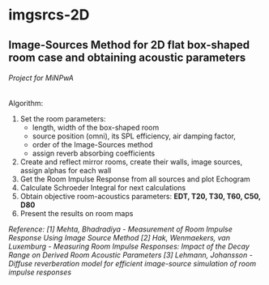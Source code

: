 # imgsrcs-2D
## Image-Sources Method for 2D flat box-shaped room case and obtaining acoustic parameters
###### Project for MiNPwA

Algorithm:
1. Set the room parameters:
   - length, width of the box-shaped room
   - source position (omni), its SPL efficiency, air damping factor,
   - order of the Image-Sources method
   - assign reverb absorbing coefficients
2. Create and reflect mirror rooms, create their walls, image sources, assign alphas for each wall
3. Get the Room Impulse Response from all sources and plot Echogram
4. Calculate Schroeder Integral for next calculations
5. Obtain objective room-acoustics parameters: **EDT, T20, T30, T60, C50, D80**
6. Present the results on room maps

*Reference:*
*[1] Mehta, Bhadradiya - Measurement of Room Impulse Response Using Image Source Method*
*[2] Hak, Wenmaekers, van Luxemburg - Measuring Room Impulse Responses: Impact of the Decay Range on Derived Room Acoustic Parameters*
*[3] Lehmann, Johansson - Diffuse reverberation model for efficient image-source simulation of room impulse responses*